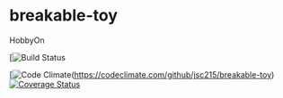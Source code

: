 # breakable-toy
HobbyOn


[![Build Status](https://codeship.com/projects/uohP7J8ymifHdkZ1BhMeEDLlkiE2gOhVv/status?branch=master)

[![Code Climate](https://codeclimate.com/github/jsc215/breakable-toy/badges/gpa.svg)(https://codeclimate.com/github/jsc215/breakable-toy)
[![Coverage Status](https://coveralls.io/repos/github/jsc215/breakable-toy/badge.svg?branch=master)](https://coveralls.io/github/jsc215/breakable-toy?branch=master)
